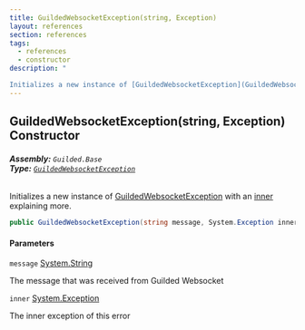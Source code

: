 ```yaml
---
title: GuildedWebsocketException(string, Exception)
layout: references
section: references
tags:
  - references
  - constructor
description: "

Initializes a new instance of [GuildedWebsocketException](GuildedWebsocketException.md 'Guilded.Base.GuildedWebsocketException') with an [inner](GuildedWebsocketException.GuildedWebsocketException(string,Exception).md#Guilded.Base.GuildedWebsocketException.GuildedWebsocketException(string,System.Exception).inner 'Guilded.Base.GuildedWebsocketException.GuildedWebsocketException(string, System.Exception).inner') explaining more."
---
```


## GuildedWebsocketException(string, Exception) Constructor
###### **Assembly:** `Guilded.Base`<br/>**Type:** [`GuildedWebsocketException`](GuildedWebsocketException.md 'Guilded.Base.GuildedWebsocketException')

Initializes a new instance of [GuildedWebsocketException](GuildedWebsocketException.md 'Guilded.Base.GuildedWebsocketException') with an [inner](GuildedWebsocketException.GuildedWebsocketException(string,Exception).md#Guilded.Base.GuildedWebsocketException.GuildedWebsocketException(string,System.Exception).inner 'Guilded.Base.GuildedWebsocketException.GuildedWebsocketException(string, System.Exception).inner') explaining more.

```csharp
public GuildedWebsocketException(string message, System.Exception inner);
```
#### Parameters

<a name='Guilded.Base.GuildedWebsocketException.GuildedWebsocketException(string,System.Exception).message'></a>

`message` [System.String](https://docs.microsoft.com/en-us/dotnet/api/System.String 'System.String')

The message that was received from Guilded Websocket

<a name='Guilded.Base.GuildedWebsocketException.GuildedWebsocketException(string,System.Exception).inner'></a>

`inner` [System.Exception](https://docs.microsoft.com/en-us/dotnet/api/System.Exception 'System.Exception')

The inner exception of this error
